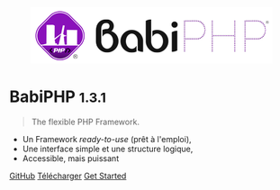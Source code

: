 <!-- _coverpage.md -->

<!--![logo](_medias/php_logo_text.svg)-->

<p align="center"><img src="./assets/img/logo-babiphp-text-banner.png" height="100"></p>

# BabiPHP <small>1.3.1</small>

> The flexible PHP Framework.

- Un Framework <i>ready-to-use</i> (prêt à l'emploi),
- Une interface simple et une structure logique,
- Accessible, mais puissant

[GitHub](https://github.com/lambirou/babiphp/)
[Télécharger](https://github.com/lambirou/babiphp/archive/master.zip)
[Get Started](#qu39est-ce-que-babiphp)
